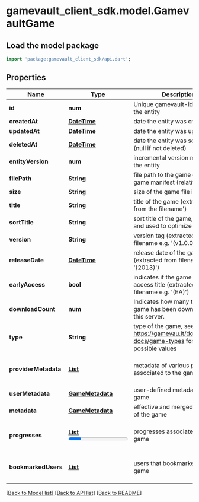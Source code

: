 # gamevault_client_sdk.model.GamevaultGame

## Load the model package
```dart
import 'package:gamevault_client_sdk/api.dart';
```

## Properties
Name | Type | Description | Notes
------------ | ------------- | ------------- | -------------
**id** | **num** | Unique gamevault-identifier of the entity | 
**createdAt** | [**DateTime**](DateTime.md) | date the entity was created | 
**updatedAt** | [**DateTime**](DateTime.md) | date the entity was updated | [optional] 
**deletedAt** | [**DateTime**](DateTime.md) | date the entity was soft-deleted (null if not deleted) | [optional] 
**entityVersion** | **num** | incremental version number of the entity | 
**filePath** | **String** | file path to the game or the game manifest (relative to root) | [optional] 
**size** | **String** | size of the game file in bytes | [optional] 
**title** | **String** | title of the game (extracted from the filename') | [optional] 
**sortTitle** | **String** | sort title of the game, generated and used to optimize sorting. | [optional] 
**version** | **String** | version tag (extracted from the filename e.g. '(v1.0.0)') | [optional] 
**releaseDate** | [**DateTime**](DateTime.md) | release date of the game (extracted from filename e.g. '(2013)') | [optional] 
**earlyAccess** | **bool** | indicates if the game is an early access title (extracted from filename e.g. '(EA)') | [default to false]
**downloadCount** | **num** | Indicates how many times the game has been downloaded on this server. | [default to 0]
**type** | **String** | type of the game, see https://gamevau.lt/docs/server-docs/game-types for all possible values | 
**providerMetadata** | [**List<GameMetadata>**](GameMetadata.md) | metadata of various providers associated to the game | [optional] [default to const []]
**userMetadata** | [**GameMetadata**](GameMetadata.md) | user-defined metadata of the game | [optional] 
**metadata** | [**GameMetadata**](GameMetadata.md) | effective and merged metadata of the game | [optional] 
**progresses** | [**List<Progress>**](Progress.md) | progresses associated to the game | [optional] [default to const []]
**bookmarkedUsers** | [**List<GamevaultGame>**](GamevaultGame.md) | users that bookmarked this game | [optional] [default to const []]

[[Back to Model list]](../README.md#documentation-for-models) [[Back to API list]](../README.md#documentation-for-api-endpoints) [[Back to README]](../README.md)


